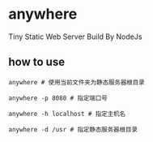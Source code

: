 # anywhere
Tiny Static Web Server Build By NodeJs



## how to use

```shell
anywhere # 使用当前文件夹为静态服务器根目录
```

```shell
anywhere -p 8080 # 指定端口号
```

```shell
anywhere -h localhost # 指定主机名
```

```shell
anywhere -d /usr # 指定静态服务器根目录
```


